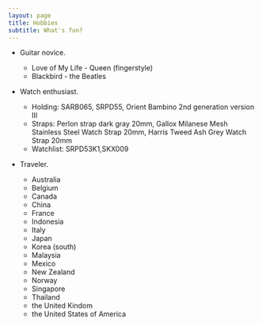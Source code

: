 ```yaml
---
layout: page
title: Hobbies
subtitle: What's fun?
---
```

* Guitar novice.
  * Love of My Life - Queen (fingerstyle)
  * Blackbird - the Beatles

* Watch enthusiast.
  * Holding: SARB065, SRPD55, Orient Bambino 2nd generation version III
   * Straps: Perlon strap dark gray 20mm, Gallox Milanese Mesh Stainless Steel Watch Strap 20mm, Harris Tweed Ash Grey Watch Strap 20mm
  * Watchlist: SRPD53K1,SKX009

* Traveler.
  * Australia
  * Belgium
  * Canada
  * China
  * France
  * Indonesia
  * Italy
  * Japan
  * Korea (south)
  * Malaysia
  * Mexico
  * New Zealand
  * Norway
  * Singapore
  * Thailand
  * the United Kindom
  * the United States of America

